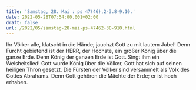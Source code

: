 ```yaml
---
title: 'Samstag, 28. Mai : ps 47(46),2-3.8-9.10.'
date: 2022-05-28T07:54:00.001+02:00
draft: false
url: /2022/05/samstag-28-mai-ps-47462-38-910.html
---
```


Ihr Völker alle, klatscht in die Hände; jauchzt Gott zu mit lautem Jubel! Denn Furcht gebietend ist der HERR, der Höchste, ein großer König über die ganze Erde. Denn König der ganzen Erde ist Gott. Singt ihm ein Weisheitslied! Gott wurde König über die Völker, Gott hat sich auf seinen heiligen Thron gesetzt. Die Fürsten der Völker sind versammelt als Volk des Gottes Abrahams. Denn Gott gehören die Mächte der Erde; er ist hoch erhaben.